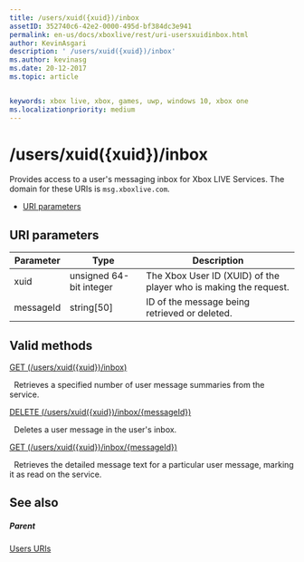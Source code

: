 ```yaml
---
title: /users/xuid({xuid})/inbox
assetID: 352740c6-42e2-0000-495d-bf384dc3e941
permalink: en-us/docs/xboxlive/rest/uri-usersxuidinbox.html
author: KevinAsgari
description: ' /users/xuid({xuid})/inbox'
ms.author: kevinasg
ms.date: 20-12-2017
ms.topic: article


keywords: xbox live, xbox, games, uwp, windows 10, xbox one
ms.localizationpriority: medium
---
```



# /users/xuid({xuid})/inbox
Provides access to a user's messaging inbox for Xbox LIVE Services. 
The domain for these URIs is `msg.xboxlive.com`.
 
  * [URI parameters](#ID4EV)
 
<a id="ID4EV"></a>

 
## URI parameters 
 
| Parameter| Type| Description| 
| --- | --- | --- | 
| xuid | unsigned 64-bit integer | The Xbox User ID (XUID) of the player who is making the request. | 
| messageId | string[50] | ID of the message being retrieved or deleted. | 
  
<a id="ID4EDC"></a>

 
## Valid methods 

[GET (/users/xuid({xuid})/inbox)](uri-usersxuidinboxget.md)

&nbsp;&nbsp;Retrieves a specified number of user message summaries from the service. 

[DELETE (/users/xuid({xuid})/inbox/{messageId})](uri-usersxuidinboxmessageiddelete.md)

&nbsp;&nbsp;Deletes a user message in the user's inbox.

[GET (/users/xuid({xuid})/inbox/{messageId})](uri-usersxuidinboxmessageidget.md)

&nbsp;&nbsp;Retrieves the detailed message text for a particular user message, marking it as read on the service. 
 
<a id="ID4EVC"></a>

 
## See also
 
<a id="ID4EXC"></a>

 
##### Parent  

[Users URIs](atoc-reference-users.md)

   